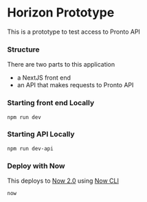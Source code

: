 # Horizon Prototype

This is a prototype to test access to Pronto API

### Structure

There are two parts to this application
 - a NextJS front end
 - an API that makes requests to Pronto API
 
### Starting front end Locally

```
npm run dev
```
### Starting API Locally

```
npm run dev-api
```

### Deploy with Now

This deploys to [Now 2.0](https://zeit.co/now) using [Now CLI](https://github.com/zeit/now-cli)

```
now
```
